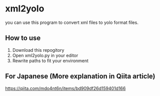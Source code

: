 # xml2yolo
you can use this program to convert xml files to yolo format files.

## How to use
1. Download this repogitory
2. Open xml2yolo.py in your editor
3. Rewrite paths to fit your environment

## For Japanese (More explanation in Qiita article)
https://qiita.com/mdo4nt6n/items/bd909df26d159401d166
